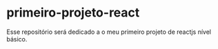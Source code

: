 # primeiro-projeto-react
Esse repositório será dedicado a o meu primeiro projeto de reactjs nível básico.
